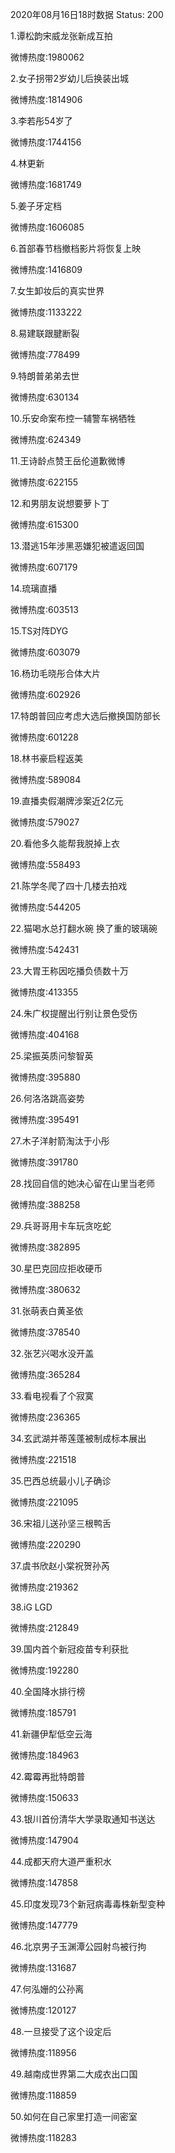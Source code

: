 2020年08月16日18时数据
Status: 200

1.谭松韵宋威龙张新成互拍

微博热度:1980062

2.女子拐带2岁幼儿后换装出城

微博热度:1814906

3.李若彤54岁了

微博热度:1744156

4.林更新

微博热度:1681749

5.姜子牙定档

微博热度:1606085

6.首部春节档撤档影片将恢复上映

微博热度:1416809

7.女生卸妆后的真实世界

微博热度:1133222

8.易建联跟腱断裂

微博热度:778499

9.特朗普弟弟去世

微博热度:630134

10.乐安命案布控一辅警车祸牺牲

微博热度:624349

11.王诗龄点赞王岳伦道歉微博

微博热度:622155

12.和男朋友说想要萝卜丁

微博热度:615300

13.潜逃15年涉黑恶嫌犯被遣返回国

微博热度:607179

14.琉璃直播

微博热度:603513

15.TS对阵DYG

微博热度:603079

16.杨玏毛晓彤合体大片

微博热度:602926

17.特朗普回应考虑大选后撤换国防部长

微博热度:601228

18.林书豪启程返美

微博热度:589084

19.直播卖假潮牌涉案近2亿元

微博热度:579027

20.看他多久能帮我脱掉上衣

微博热度:558493

21.陈学冬爬了四十几楼去拍戏

微博热度:544205

22.猫喝水总打翻水碗 换了重的玻璃碗

微博热度:542431

23.大胃王称因吃播负债数十万

微博热度:413355

24.朱广权提醒出行别让景色受伤

微博热度:404168

25.梁振英质问黎智英

微博热度:395880

26.何洛洛跳高姿势

微博热度:395491

27.木子洋射箭淘汰于小彤

微博热度:391780

28.找回自信的她决心留在山里当老师

微博热度:388258

29.兵哥哥用卡车玩贪吃蛇

微博热度:382895

30.星巴克回应拒收硬币

微博热度:380632

31.张萌表白黄圣依

微博热度:378540

32.张艺兴喝水没开盖

微博热度:365284

33.看电视看了个寂寞

微博热度:236365

34.玄武湖并蒂莲蓬被制成标本展出

微博热度:221518

35.巴西总统最小儿子确诊

微博热度:221095

36.宋祖儿送孙坚三根鸭舌

微博热度:220290

37.虞书欣赵小棠祝贺孙芮

微博热度:219362

38.iG LGD

微博热度:212849

39.国内首个新冠疫苗专利获批

微博热度:192280

40.全国降水排行榜

微博热度:185791

41.新疆伊犁低空云海

微博热度:184963

42.霉霉再批特朗普

微博热度:150633

43.银川首份清华大学录取通知书送达

微博热度:147904

44.成都天府大道严重积水

微博热度:147858

45.印度发现73个新冠病毒毒株新型变种

微博热度:147779

46.北京男子玉渊潭公园射鸟被行拘

微博热度:131687

47.何泓姗的公孙离

微博热度:120127

48.一旦接受了这个设定后

微博热度:118956

49.越南成世界第二大成衣出口国

微博热度:118859

50.如何在自己家里打造一间密室

微博热度:118283

